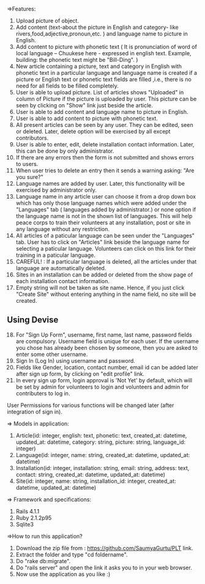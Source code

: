 =>Features:

1. Upload picture of object.
2. Add content (text-about the picture in English and category- like rivers,food,adjective,pronoun,etc. ) and language name to picture in English.
3. Add content to picture with phonetic text ( It is pronunciation of word of local language – Chuukese here - expressed in english text. Example, building: the phonetic text might be "Bill-Ding". )
4. New article containing a picture, text and category in English with phonetic text in a particular language and language name is created if a picture or English text or phonetic text fields are filled ,i.e., there is no need for all fields to be filled completely.
5. User is able to upload picture. List of articles shows "Uploaded" in column of Picture if the picture is uploaded by user. This picture can be seen by clicking on "Show" link just beside the article.
6. User is able to add content and language name to picture in English.
7. User is able to add content to picture with phonetic text.
8. All present articles can be seen by any user. They can be edited, seen or deleted. Later, delete option will be exercised by all except contributors.
9. User is able to enter, edit, delete installation contact information. Later, this can be done by only administrator.
10. If there are any errors then the form is not submitted and shows errors to users.
11. When user tries to delete an entry then it sends a warning asking: "Are you sure?"
12. Language names are added by user. Later, this functionality will be exercised by administrator only.
13. Language name in any article user can choose it from a drop down box which has only those language names which were added under the "Languages" tab ( languages added by administrator.) or none option if the language name is not in the shown list of languages. This will help peace corps to train their volunteers at any installation, post or site in any language without any restriction.
14. All articles of a paticular language can be seen under the "Languages" tab. User has to click on "Articles" link beside the language name for selecting a paticular language. Volunteers can click on this link for their training in a paticular language.
15. CAREFUL! : If a particular language is deleted, all the articles under that language are automatically deleted.
16. Sites in an installation can be added or deleted from the show page of each installation contact information.
17. Empty string will not be taken as site name. Hence, if you just click "Create Site" without entering anything in the name field, no site will be created.

## Using Devise
18. For "Sign Up Form", username, first name, last name, password fields are compulsory. Username field is unique for each user. If the username you chose has already been chosen by someone, then you are asked to enter some other username.
19. Sign In (Log In) using username and password.
20. Fields like Gender, location, contact number, email id can be added later after sign up form, by clicking on "edit profile" link.
21. In every sign up form, login approval is 'Not Yet' by default, which will be set by admin for volunteers to login and volunteers and admin for contributers to log in.


User Permissions for various functions will be changed later (after integration of sign in).

=> Models in application:

1. Article(id: integer, english: text, phonetic: text, created_at: datetime, updated_at: datetime, category: string, picture: string, language_id: integer)
2.  Language(id: integer, name: string, created_at: datetime, updated_at: datetime)
3. Installation(id: integer, installation: string, email: string, address: text, contact: string, created_at: datetime, updated_at: datetime)
4. Site(id: integer, name: string, installation_id: integer, created_at: datetime, updated_at: datetime)

=> Framework and specifications:

1. Rails 4.1.1
2. Ruby 2.1.2p95
3. Sqlite3

=>How to run this application?

1. Download the zip file from : https://github.com/SaumyaGurtu/PLT link.
2. Extract the folder and type "cd foldername".
3. Do "rake db:migrate".
4. Do "rails server" and open the link it asks you to in your web browser.
5. Now use the application as you like :)
